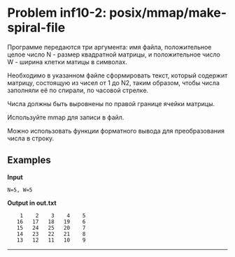 **Problem inf10-2: posix/mmap/make-spiral-file**
====================================================

Программе передаются три аргумента: имя файла, положительное целое число N - размер квадратной матрицы, и положительное число W - ширина клетки матицы в символах.

Необходимо в указанном файле сформировать текст, который содержит матрицу, состоящую из чисел от 1 до N2, таким образом, чтобы числа заполняли её по спирали, по часовой стрелке.

Числа должны быть выровнены по правой границе ячейки матрицы.

Используйте mmap для записи в файл.

Можно использовать функции форматного вывода для преобразования числа в строку.

Examples
------------------

**Input**

    N=5, W=5

**Output in out.txt**

        1    2    3    4    5
       16   17   18   19    6
       15   24   25   20    7
       14   23   22   21    8
       13   12   11   10    9

***
